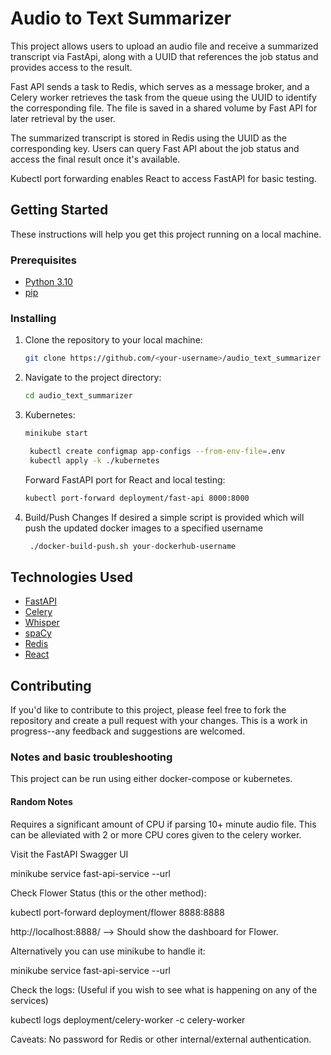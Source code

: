 # Audio to Text Summarizer

This project allows users to upload an audio file and receive a summarized transcript via FastApi,
along with a UUID that references the job status and provides access to the result.

Fast API sends a task to Redis, which serves as a message broker,
and a Celery worker retrieves the task from the queue using the UUID to identify the corresponding file.
The file is saved in a shared volume by Fast API for later retrieval by the user.

The summarized transcript is stored in Redis using the UUID as the corresponding key.
Users can query Fast API about the job status and access the final result once it's available.

Kubectl port forwarding enables React to access FastAPI for basic testing.

## Getting Started

These instructions will help you get this project running on a local machine.

### Prerequisites

- [Python 3.10](https://www.python.org/downloads/)
- [pip](https://pip.pypa.io/en/stable/installation/)

### Installing

1. Clone the repository to your local machine:
    ```bash
    git clone https://github.com/<your-username>/audio_text_summarizer
    ```
2. Navigate to the project directory:
    ```bash
    cd audio_text_summarizer
    ```
3. Kubernetes:
    ```bash
    minikube start
    ```    
   ```bash
    kubectl create configmap app-configs --from-env-file=.env 
    kubectl apply -k ./kubernetes
    ```
   Forward FastAPI port for React and local testing:
    ```bash
    kubectl port-forward deployment/fast-api 8000:8000
    ```
4. Build/Push Changes
   If desired a simple script is provided which will push the updated docker images to a specified username
   ```bash
    ./docker-build-push.sh your-dockerhub-username
    ```
   
## Technologies Used

- [FastAPI](https://fastapi.tiangolo.com/)
- [Celery](https://docs.celeryproject.org/en/stable/)
- [Whisper](https://graphite.readthedocs.io/en/latest/whisper.html)
- [spaCy](https://spacy.io/)
- [Redis](https://redis.io/)
- [React](https://react.dev/)

## Contributing

If you'd like to contribute to this project, please feel free to fork the repository and create
a pull request with your changes.
This is a work in progress--any feedback and suggestions are welcomed.

### Notes and basic troubleshooting

This project can be run using either docker-compose or kubernetes.

#### Random Notes

Requires a significant amount of CPU if parsing 10+ minute audio file.
This can be alleviated with 2 or more CPU cores given to the celery worker.

Visit the FastAPI Swagger UI

minikube service fast-api-service --url

Check Flower Status (this or the other method):

kubectl port-forward deployment/flower 8888:8888

http://localhost:8888/ --> Should show the dashboard for Flower.

Alternatively you can use minikube to handle it:

minikube service fast-api-service --url

Check the logs:
(Useful if you wish to see what is happening on any of the services)

kubectl logs deployment/celery-worker -c celery-worker

Caveats:
No password for Redis or other internal/external authentication.
